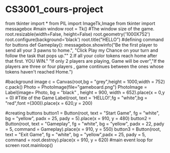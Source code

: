 # CS3001_cours-project
from tkinter import *
from PIL import ImageTk,Image
from tkinter import messagebox
#main window
root = Tk()
#The window size of the game.
root.resizable(width=False, height=False)
root.geometry('1000X752')
root.configure(background='black')
root.title("HELLO")
#defining command for buttons
def Gameplay():
 messagebox.showinfo("Be the first player to send all your 3 pawns to home.",
"Click Play my Chance on your turn and follow the task that pops up."" 2.If all
your color tokens reach home after that first. YOU WIN." "If only 2 players are
playing, Game will be over","If the players are three or four players , game
continues between the ones whose tokens haven't reached Home.")

#background image
c = Canvas(root,bg = "grey",height = 1000,width = 752)
c.pack()
Photo = PhotoImage(file="gameboard.png")
PhotoImage = Label(image= Photo, bg = "black" , height = 900, width =
652).place(x = 0,y = 0)
#Title of the Game
Label(root, text = 'HELLO!',fg = "white",bg = "red",font =(300)).place(x = 620,y =
200)

#creating buttons
button1 = Button(root, text = "Start Game", fg = "white", bg = "yellow", padx =
25, pady = 5).place(x = 910, y = 480)
button2 = Button(root, text = "Gameplay", fg = "white", bg = "yellow", padx = 22,
pady = 5, command = Gameplay).place(x = 910, y = 550)
button3 = Button(root, text = "Exit Game", fg = "white", bg = "yellow",padx = 25,
pady = 5, command = root.destroy).place(x = 910, y = 620)
#main event loop for screen
root.mainloop()
